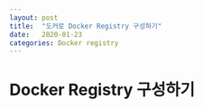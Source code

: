 ```yaml
---
layout: post
title:  "도커로 Docker Registry 구성하기"
date:   2020-01-23
categories: Docker registry
---
```

# Docker Registry 구성하기
